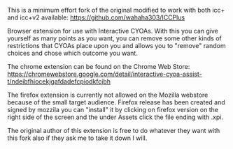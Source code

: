 This is a minimum effort fork of the original modified to work with both icc+ and icc+v2 available: https://github.com/wahaha303/ICCPlus

Browser extension for use with Interactive CYOAs. With this you can give yourself as many points as you want, you can remove some other kinds of restrictions that CYOAs place upon you and allows you to "remove" random choices and chose which outcome you want.

The chrome extension can be found on the Chrome Web Store: https://chromewebstore.google.com/detail/interactive-cyoa-assist-t/ndeibfhiocekjgafdadefcpiodkfcjbh

The firefox extension is currently not allowed on the Mozilla webstore because of the small target audience. Firefox release has been created and signed by mozzila you can "install" it by clicking on firefox version on the right side of the screen and the under Assets click the file ending with .xpi.

The original author of this extension is free to do whatever they want with this fork also if they ask me to take it down I will.
